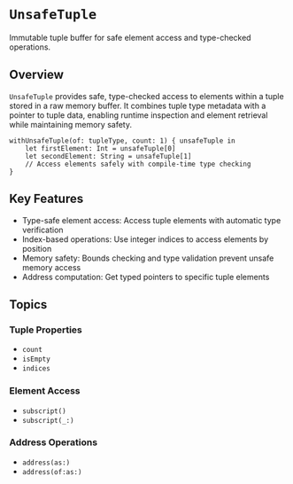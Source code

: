 # ``UnsafeTuple``

Immutable tuple buffer for safe element access and type-checked operations.

## Overview

`UnsafeTuple` provides safe, type-checked access to elements within a tuple stored in a raw memory buffer. It combines tuple type metadata with a pointer to tuple data, enabling runtime inspection and element retrieval while maintaining memory safety.

    withUnsafeTuple(of: tupleType, count: 1) { unsafeTuple in
        let firstElement: Int = unsafeTuple[0]
        let secondElement: String = unsafeTuple[1]
        // Access elements safely with compile-time type checking
    }

## Key Features

- Type-safe element access: Access tuple elements with automatic type verification
- Index-based operations: Use integer indices to access elements by position  
- Memory safety: Bounds checking and type validation prevent unsafe memory access
- Address computation: Get typed pointers to specific tuple elements

## Topics

### Tuple Properties

- ``count``
- ``isEmpty`` 
- ``indices``

### Element Access

- ``subscript()``
- ``subscript(_:)``

### Address Operations

- ``address(as:)``
- ``address(of:as:)``